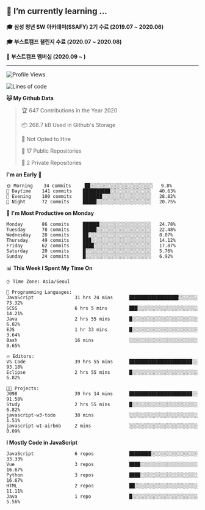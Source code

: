## 🌱 I’m currently learning ...

**🎓 삼성 청년 SW 아카데미(SSAFY) 2기 수료 (2019.07 ~ 2020.06)**

**🎓 부스트캠프 챌린지 수료 (2020.07 ~ 2020.08)**

**🏃  부스트캠프 멤버십 (2020.09 ~ )**
 
-----

<!--START_SECTION:waka-->
![Profile Views](http://img.shields.io/badge/Profile%20Views-13-blue)

![Lines of code](https://img.shields.io/badge/From%20Hello%20World%20I%27ve%20Written-34.4%20million%20lines%20of%20code-blue)

**🐱 My Github Data** 

> 🏆 647 Contributions in the Year 2020
 > 
> 📦 268.7 kB Used in Github's Storage 
 > 
> 🚫 Not Opted to Hire
 > 
> 📜 17 Public Repositories
 > 
> 🔑 2 Private Repositories 

**I'm an Early 🐤** 

```text
🌞 Morning    34 commits     ██░░░░░░░░░░░░░░░░░░░░░░░   9.8% 
🌆 Daytime    141 commits    ██████████░░░░░░░░░░░░░░░   40.63% 
🌃 Evening    100 commits    ███████░░░░░░░░░░░░░░░░░░   28.82% 
🌙 Night      72 commits     █████░░░░░░░░░░░░░░░░░░░░   20.75%

```
📅 **I'm Most Productive on Monday** 

```text
Monday       86 commits     ██████░░░░░░░░░░░░░░░░░░░   24.78% 
Tuesday      78 commits     █████░░░░░░░░░░░░░░░░░░░░   22.48% 
Wednesday    28 commits     ██░░░░░░░░░░░░░░░░░░░░░░░   8.07% 
Thursday     49 commits     ███░░░░░░░░░░░░░░░░░░░░░░   14.12% 
Friday       62 commits     ████░░░░░░░░░░░░░░░░░░░░░   17.87% 
Saturday     20 commits     █░░░░░░░░░░░░░░░░░░░░░░░░   5.76% 
Sunday       24 commits     █░░░░░░░░░░░░░░░░░░░░░░░░   6.92%

```


📊 **This Week I Spent My Time On** 

```text
⌚︎ Time Zone: Asia/Seoul

💬 Programming Languages: 
JavaScript               31 hrs 24 mins      ██████████████████░░░░░░░   73.32% 
SCSS                     6 hrs 5 mins        ███░░░░░░░░░░░░░░░░░░░░░░   14.21% 
Java                     2 hrs 55 mins       █░░░░░░░░░░░░░░░░░░░░░░░░   6.82% 
EJS                      1 hr 33 mins        █░░░░░░░░░░░░░░░░░░░░░░░░   3.64% 
Bash                     16 mins             ░░░░░░░░░░░░░░░░░░░░░░░░░   0.65%

🔥 Editors: 
VS Code                  39 hrs 55 mins      ███████████████████████░░   93.18% 
Eclipse                  2 hrs 55 mins       █░░░░░░░░░░░░░░░░░░░░░░░░   6.82%

🐱‍💻 Projects: 
J098                     39 hrs 14 mins      ███████████████████████░░   91.58% 
Study                    2 hrs 55 mins       █░░░░░░░░░░░░░░░░░░░░░░░░   6.82% 
javascript-w3-todo       38 mins             ░░░░░░░░░░░░░░░░░░░░░░░░░   1.51% 
javascript-w1-airbnb     2 mins              ░░░░░░░░░░░░░░░░░░░░░░░░░   0.09%

```

**I Mostly Code in JavaScript** 

```text
JavaScript               6 repos             ████████░░░░░░░░░░░░░░░░░   33.33% 
Vue                      3 repos             ████░░░░░░░░░░░░░░░░░░░░░   16.67% 
Python                   3 repos             ████░░░░░░░░░░░░░░░░░░░░░   16.67% 
HTML                     2 repos             ██░░░░░░░░░░░░░░░░░░░░░░░   11.11% 
Java                     1 repo              █░░░░░░░░░░░░░░░░░░░░░░░░   5.56%

```



<!--END_SECTION:waka-->
